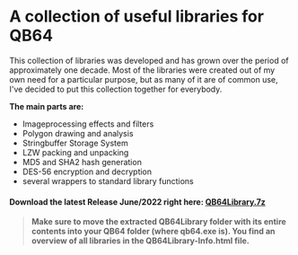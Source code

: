 # A collection of useful libraries for QB64
This collection of libraries was developed and has grown over the period of approximately one decade. Most of the libraries were created out of my own need for a particular purpose, but as many of it are of common use, I've decided to put this collection together for everybody.

**The main parts are:**

- Imageprocessing effects and filters
- Polygon drawing and analysis
- Stringbuffer Storage System
- LZW packing and unpacking
- MD5 and SHA2 hash generation
- DES-56 encryption and decryption
- several wrappers to standard library functions

#### Download the latest Release June/2022 right here: [QB64Library.7z](https://github.com/RhoSigma-QB64/QB64Library/raw/main/QB64Library.7z)

>**Make sure to move the extracted QB64Library folder with its entire contents into your QB64 folder (where qb64.exe is). You find an overview of all libraries in the QB64Library-Info.html file.**
